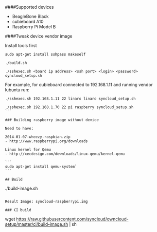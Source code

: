 ####Supported devices
- BeagleBone Black
- cubieboard A10
- Raspberry Pi Model B


####Tweak device vendor image

Install tools first
````
sudo apt-get install sshpass makeself
````

````
./build.sh
````


````
./sshexec.sh <board ip address> <ssh port> <login> <password> syncloud_setup.sh 
````

For example, for cubieboard connected to 192.168.1.11 and running vendor lubuntu run:

````
./sshexec.sh 192.168.1.11 22 linaro linaro syncloud_setup.sh
````
````
./sshexec.sh 192.168.1.70 22 pi raspberry syncloud_setup.sh
```

### Building raspberry image without device

Need to have:

2014-01-07-wheezy-raspbian.zip
- http://www.raspberrypi.org/downloads

Linux kernel for Qemu
- http://xecdesign.com/downloads/linux-qemu/kernel-qemu

```
sudo apt-get install qemu-system`
```

## Build
````
./build-image.sh
````

Result Image: syncloud-raspberrypi.img

### CI build
````
wget https://raw.githubusercontent.com/syncloud/owncloud-setup/master/ci/build-image.sh | sh
````
